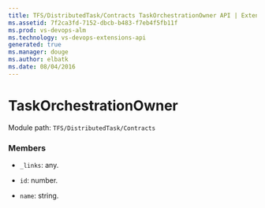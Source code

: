 ```yaml
---
title: TFS/DistributedTask/Contracts TaskOrchestrationOwner API | Extensions for Visual Studio Team Services
ms.assetid: 7f2ca3fd-7152-dbcb-b483-f7eb4f5fb11f
ms.prod: vs-devops-alm
ms.technology: vs-devops-extensions-api
generated: true
ms.manager: douge
ms.author: elbatk
ms.date: 08/04/2016
---
```


# TaskOrchestrationOwner

Module path: `TFS/DistributedTask/Contracts`


### Members

* `_links`: any. 

* `id`: number. 

* `name`: string. 


